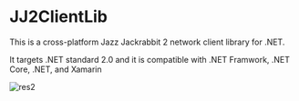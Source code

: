 # JJ2ClientLib
This is a cross-platform Jazz Jackrabbit 2 network client library for .NET.

It targets .NET standard 2.0 and it is compatible with .NET Framwork, .NET Core, .NET, and Xamarin

![res2](https://user-images.githubusercontent.com/88726201/145421090-47fd94af-4eb3-4aa9-8e94-a67dc422c093.png)

